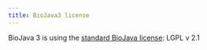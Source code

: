 ```yaml
---
title: BioJava3 license
---
```


BioJava 3 is using the [standard BioJava
license](BioJava:License "wikilink"): LGPL v 2.1
